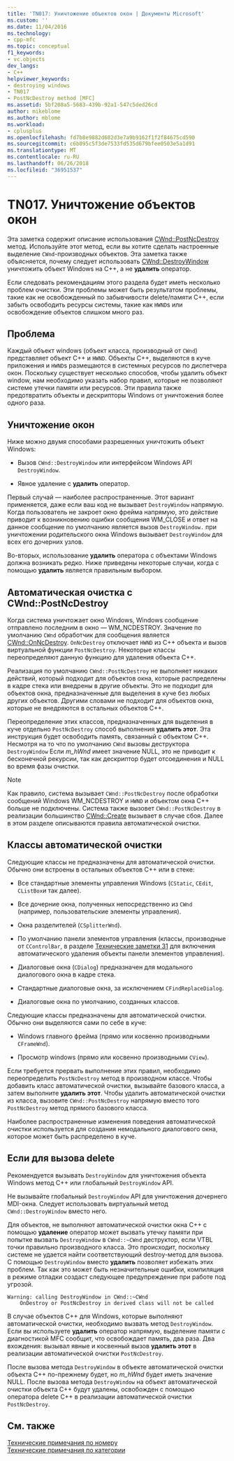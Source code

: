 ```yaml
---
title: 'TN017: Уничтожение объектов окон | Документы Microsoft'
ms.custom: ''
ms.date: 11/04/2016
ms.technology:
- cpp-mfc
ms.topic: conceptual
f1_keywords:
- vc.objects
dev_langs:
- C++
helpviewer_keywords:
- destroying windows
- TN017
- PostNcDestroy method [MFC]
ms.assetid: 5bf208a5-5683-439b-92a1-547c5ded26cd
author: mikeblome
ms.author: mblome
ms.workload:
- cplusplus
ms.openlocfilehash: fd7b8e9882d682d3e7a9b9162f1f2f84675cd590
ms.sourcegitcommit: c6b095c5f3de7533fd535d679bfee0503e5a1d91
ms.translationtype: MT
ms.contentlocale: ru-RU
ms.lasthandoff: 06/26/2018
ms.locfileid: "36951537"
---
```

# <a name="tn017-destroying-window-objects"></a>TN017. Уничтожение объектов окон
Эта заметка содержит описание использования [CWnd::PostNcDestroy](../mfc/reference/cwnd-class.md#postncdestroy) метод. Используйте этот метод, если вы хотите сделать настроенные выделение `CWnd`-производных объектов. Эта заметка также объясняется, почему следует использовать [CWnd::DestroyWindow](../mfc/reference/cwnd-class.md#destroywindow) уничтожить объект Windows на C++, а не **удалить** оператор.  
  
 Если следовать рекомендациям этого раздела будет иметь несколько проблем очистки. Эти проблемы может быть результатом проблемы, такие как не освобожденный по забывчивости delete/памяти C++, если забыть освободить ресурсы системы, такие как `HWND`s или освобождение объектов слишком много раз.  
  
## <a name="the-problem"></a>Проблема  
 Каждый объект windows (объект класса, производный от `CWnd`) представляет объект C++ и `HWND`. Объекты C++, выделяются в куче приложения и `HWND`s размещаются в системных ресурсов по диспетчера окон. Поскольку существует несколько способов, чтобы удалить объект window, нам необходимо указать набор правил, которые не позволяют системе утечки памяти или ресурсов. Эти правила также предотвратить объекты и дескрипторы Windows от уничтожения более одного раза.  
  
## <a name="destroying-windows"></a>Уничтожение окон  
 Ниже можно двумя способами разрешенных уничтожить объект Windows:  
  
-   Вызов `CWnd::DestroyWindow` или интерфейсом Windows API `DestroyWindow`.  
  
-   Явное удаление с **удалить** оператор.  
  
 Первый случай — наиболее распространенные. Этот вариант применяется, даже если ваш код не вызывает `DestroyWindow` напрямую. Когда пользователь не закроет окно фрейма напрямую, это действие приводит к возникновению ошибки сообщения WM_CLOSE и ответ на данное сообщение по умолчанию является вызов `DestroyWindow.` при уничтожении родительского окна Windows вызывает `DestroyWindow` для всех его дочерних узлов.  
  
 Во-вторых, использование **удалить** оператора с объектами Windows должна возникать редко. Ниже приведены некоторые случаи, когда с помощью **удалить** является правильным выбором.  
  
## <a name="auto-cleanup-with-cwndpostncdestroy"></a>Автоматическая очистка с CWnd::PostNcDestroy  
 Когда система уничтожает окно Windows, Windows сообщение отправлено последним в окно — WM_NCDESTROY. Значение по умолчанию `CWnd` обработчик для сообщения является [CWnd::OnNcDestroy](../mfc/reference/cwnd-class.md#onncdestroy). `OnNcDestroy` отключает `HWND` из C++ объекта и вызов виртуальной функции `PostNcDestroy`. Некоторые классы переопределяют данную функцию для удаления объекта C++.  
  
 Реализация по умолчанию `CWnd::PostNcDestroy` не выполняет никаких действий, который подходит для объектов окна, которые распределены в кадре стека или внедрены в другие объекты. Это не подходит для объектов окна, предназначенные для выделения в куче без любых других объектов. Другими словами не подходит для объектов окна, которые не внедряются в остальных объектов C++.  
  
 Переопределение этих классов, предназначенных для выделения в куче отдельно `PostNcDestroy` способ выполнения **удалить этот**. Эта инструкция будет освободить память, связанный с объектом C++. Несмотря на то что по умолчанию `CWnd` вызовы деструктора `DestroyWindow` Если *m_hWnd* имеет значение NULL, это не приводит к бесконечной рекурсии, так как дескриптор будет отсоединения и NULL во время фазы очистки.  
  
> [!NOTE]
>  Как правило, система вызывает `CWnd::PostNcDestroy` после обработки сообщений Windows WM_NCDESTROY и `HWND` и объектом окна C++ больше не подключены. Система также вызовет `CWnd::PostNcDestroy` в реализации большинство [CWnd::Create](../mfc/reference/cwnd-class.md#create) вызывает в случае сбоя. Далее в этом разделе описываются правила автоматической очистки.  
  
## <a name="auto-cleanup-classes"></a>Классы автоматической очистки  
 Следующие классы не предназначены для автоматической очистки. Обычно они встроены в остальных объектов C++ или в стеке:  
  
-   Все стандартные элементы управления Windows (`CStatic`, `CEdit`, `CListBox`и так далее).  
  
-   Все дочерние окна, полученных непосредственно из `CWnd` (например, пользовательские элементы управления).  
  
-   Окна разделителей (`CSplitterWnd`).  
  
-   По умолчанию панели элементов управления (классы, производные от `CControlBar`, в разделе [Технические заметки 31](../mfc/tn031-control-bars.md) для включения автоматического удаления объекты панели элементов управления).  
  
-   Диалоговые окна (`CDialog`) предназначен для модального диалогового окна в кадре стека.  
  
-   Стандартные диалоговые окна, за исключением `CFindReplaceDialog`.  
  
-   Диалоговые окна по умолчанию, созданных классов.  
  
 Следующие классы предназначены для автоматической очистки. Обычно они выделяются сами по себе в куче:  
  
-   Windows главного фрейма (прямо или косвенно производными `CFrameWnd`).  
  
-   Просмотр windows (прямо или косвенно производными `CView`).  
  
 Если требуется прервать выполнение этих правил, необходимо переопределить `PostNcDestroy` метод в производном классе. Чтобы добавить класс автоматической очистки, вызывайте базового класса, а затем выполните **удалить этот**. Чтобы удалить автоматической очистки из класса, вызовите `CWnd::PostNcDestroy` напрямую вместо того `PostNcDestroy` метод прямого базового класса.  
  
 Наиболее распространенные изменения поведения автоматической очистки используется для создания немодального диалогового окна, которое может быть распределено в куче.  
  
## <a name="when-to-call-delete"></a>Если для вызова delete  
 Рекомендуется вызывать `DestroyWindow` для уничтожения объекта Windows метод C++ или глобальный `DestroyWindow` API.  
  
 Не вызывайте глобальный `DestroyWindow` API для уничтожения дочернего MDI-окна. Следует использовать виртуальный метод `CWnd::DestroyWindow` вместо него.  
  
 Для объектов, не выполняют автоматической очистки окна C++ с помощью **удаление** оператор может вызвать утечку памяти при попытке вызвать `DestroyWindow` в `CWnd::~CWnd` деструктор, если VTBL точки правильно производного класса. Это происходит, поскольку системе не удается найти соответствующий destroy-метод для вызова. С помощью `DestroyWindow` вместо **удалить** позволяет избежать этих проблем. Так как это может быть незначительные ошибки, компиляция в режиме отладки создаст следующее предупреждение при работе под угрозой.  
  
```  
Warning: calling DestroyWindow in CWnd::~CWnd  
    OnDestroy or PostNcDestroy in derived class will not be called  
```  
  
 В случае объектов C++ для Windows, которые выполняют автоматической очистки, необходимо вызвать метод `DestroyWindow`. Если вы используете **удалить** оператор напрямую, выделение памяти с диагностикой MFC сообщит, что освобождает память, два раза. Два вхождения: вызывал явные и косвенный вызов **удалить этот** в реализации автоматической очистки `PostNcDestroy`.  
  
 После вызова метода `DestroyWindow` в объекте автоматической очистки объекта C++ по-прежнему будет, но *m_hWnd* будет иметь значение NULL. После вызова метода `DestroyWindow` на объект автоматической очистки объекта C++ будут удалены, освобожден с помощью оператора delete C++ в реализации автоматической очистки `PostNcDestroy`.  
  
## <a name="see-also"></a>См. также  
 [Технические примечания по номеру](../mfc/technical-notes-by-number.md)   
 [Технические примечания по категории](../mfc/technical-notes-by-category.md)

